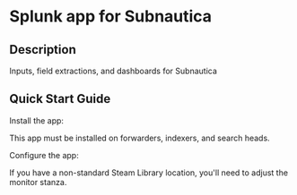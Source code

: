 
Splunk app for Subnautica
=========================

## Description ##

Inputs, field extractions, and dashboards for Subnautica

## Quick Start Guide ##

Install the app:

This app must be installed on forwarders, indexers, and search heads.

Configure the app:

If you have a non-standard Steam Library location, you'll need to adjust the monitor stanza.
